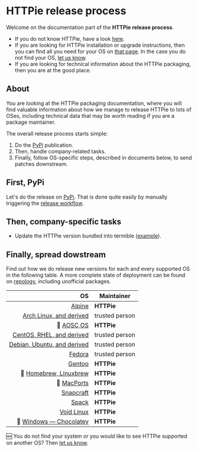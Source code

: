 # HTTPie release process

Welcome on the documentation part of the **HTTPie release process**.

- If you do not know HTTPie, have a look [here](https://httpie.io/cli).
- If you are looking for HTTPie installation or upgrade instructions, then you can find all you need for your OS on [that page](https://httpie.io/docs#installation). In the case you do not find your OS, [let us know](https://github.com/httpie/httpie/issues/).
- If you are looking for technical information about the HTTPie packaging, then you are at the good place.

## About

You are looking at the HTTPie packaging documentation, where you will find valuable information about how we manage to release HTTPie to lots of OSes, including technical data that may be worth reading if you are a package maintainer.

The overall release process starts simple:

1. Do the [PyPi](https://pypi.org/project/httpie/) publication.
2. Then, handle company-related tasks.
3. Finally, follow OS-specific steps, described in documents below, to send patches downstream.

## First, PyPi

Let's do the release on [PyPi](https://pypi.org/project/httpie/).
That is done quite easily by manually triggering the [release workflow](https://github.com/httpie/httpie/actions/workflows/release.yml).

## Then, company-specific tasks

- Update the HTTPie version bundled into termible ([example](https://github.com/httpie/termible/pull/1)).

## Finally, spread dowstream

Find out how we do release new versions for each and every supported OS in the following table.
A more complete state of deployment can be found on [repology](https://repology.org/project/httpie/versions), including unofficial packages.

|                                                                  OS | Maintainer     |
| ------------------------------------------------------------------: | -------------- |
|                                    [Alpine](linux-alpine/README.md) | **HTTPie**     |
|                     [Arch Linux, and derived](linux-arch/README.md) | trusted person |
|                      :construction: [AOSC OS](linux-aosc/README.md) | **HTTPie**     |
|                 [CentOS, RHEL, and derived](linux-centos/README.md) | trusted person |
|               [Debian, Ubuntu, and derived](linux-debian/README.md) | trusted person |
|                                    [Fedora](linux-fedora/README.md) | trusted person |
|                                    [Gentoo](linux-gentoo/README.md) | **HTTPie**     |
|                :construction: [Homebrew, Linuxbrew](brew/README.md) | **HTTPie**     |
|                      :construction: [MacPorts](mac-ports/README.md) | **HTTPie**     |
|                                    [Snapcraft](snapcraft/README.md) | **HTTPie**     |
|                                            [Spack](spack/README.md) | **HTTPie**     |
|                                  [Void Linux](linux-void/README.md) | **HTTPie**     |
| :construction: [Windows — Chocolatey](windows-chocolatey/README.md) | **HTTPie**     |

:new: You do not find your system or you would like to see HTTPie supported on another OS? Then [let us know](https://github.com/httpie/httpie/issues/).
